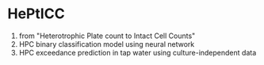 # HePtICC
1) from "Heterotrophic Plate count to Intact Cell Counts"
2) HPC binary classification model using neural network
3) HPC exceedance prediction in tap water using culture-independent data
